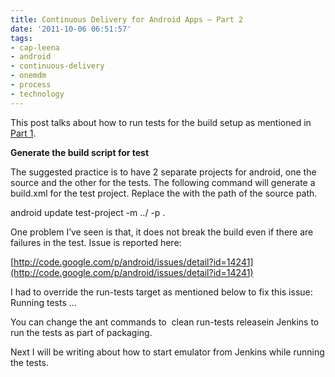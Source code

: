 ```yaml
---
title: Continuous Delivery for Android Apps – Part 2
date: '2011-10-06 06:51:57'
tags:
- cap-leena
- android
- continuous-delivery
- onemdm
- process
- technology
---
```


This post talks about how to run tests for the build setup as mentioned in 
[Part 1](http://www.multunus.com/2011/09/continuous-delivery-for-android-apps-part-1/).


**Generate the build script for test**

The suggested practice is to have 2 separate projects for android, one the source and the other for the tests. The following command will generate a build.xml for the test project. Replace the with the path of the source path.

android update test-project -m ../<project-path> -p .

One problem I’ve seen is that, it does not break the build even if there are failures in the test. Issue is reported here:


[http://code.google.com/p/android/issues/detail?id=14241](http://code.google.com/p/android/issues/detail?id=14241)

I had to override the run-tests target as mentioned below to fix this issue:<target name="run-tests" depends="-install-tested-project, install"
description="Runs tests from the package defined in test.package property">
    <echo>Running tests ...</echo>
    <exec executable="${adb}" failonerror="true" outputproperty="tests.output">
<arg value="shell" />
<arg value="am" />
<arg value="instrument" />
<arg value="-w" />
<arg value="-e" />
<arg value="coverage" />
<arg value="@{emma.enabled}" />
<arg value="${manifest.package}/${test.runner}" />
    </exec>
    <echo message="${tests.output}"/>
    <fail message="Tests failed!!!">
<condition>
    <or>
    <contains string="${tests.output}" substring="Error" />
    <contains string="${tests.output}" substring="Fail" />
    </or>
</condition>
     </fail>
</target>

You can change the ant commands to 
clean run-tests releasein Jenkins to run the tests as part of packaging.

Next I will be writing about how to start emulator from Jenkins while running the tests.
